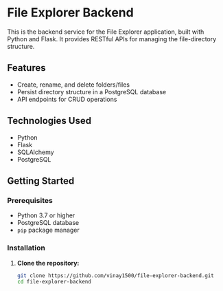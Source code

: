# File Explorer Backend

This is the backend service for the File Explorer application, built with Python and Flask. It provides RESTful APIs for managing the file-directory structure.

## Features

- Create, rename, and delete folders/files
- Persist directory structure in a PostgreSQL database
- API endpoints for CRUD operations

## Technologies Used

- Python
- Flask
- SQLAlchemy
- PostgreSQL

## Getting Started

### Prerequisites

- Python 3.7 or higher
- PostgreSQL database
- `pip` package manager

### Installation

1. **Clone the repository:**

   ```bash
   git clone https://github.com/vinay1500/file-explorer-backend.git
   cd file-explorer-backend
